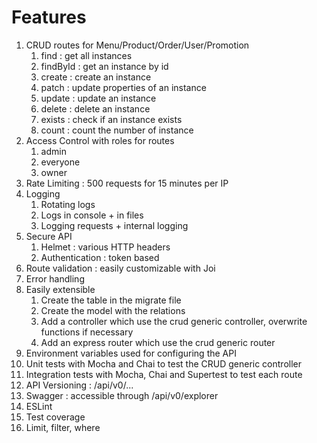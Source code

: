 # Features

1. CRUD routes for Menu/Product/Order/User/Promotion
    1. find : get all instances
    2. findById : get an instance by id
    3. create : create an instance
    4. patch : update properties of an instance
    5. update : update an instance
    6. delete : delete an instance
    7. exists : check if an instance exists
    8. count : count the number of instance
2. Access Control with roles for routes
    1. admin
    2. everyone
    3. owner
3. Rate Limiting : 500 requests for 15 minutes per IP
4. Logging
    1. Rotating logs
    2. Logs in console + in files
    3. Logging requests + internal logging
5. Secure API
    1. Helmet : various HTTP headers
    2. Authentication : token based
6. Route validation : easily customizable with Joi
7. Error handling
8. Easily extensible
    1. Create the table in the migrate file
    2. Create the model with the relations
    3. Add a controller which use the crud generic controller, overwrite functions if necessary
    4. Add an express router which use the crud generic router
9. Environment variables used for configuring the API
10. Unit tests with Mocha and Chai to test the CRUD generic controller
11. Integration tests with Mocha, Chai and Supertest to test each route
12. API Versioning : /api/v0/...
13. Swagger : accessible through /api/v0/explorer
14. ESLint
15. Test coverage
16. Limit, filter, where